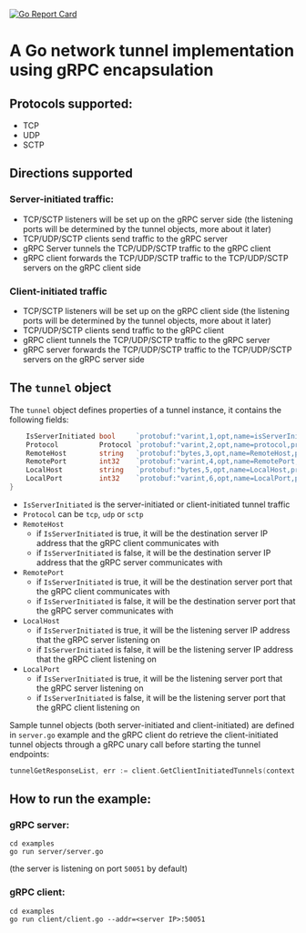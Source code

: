 [![Go Report Card](https://goreportcard.com/badge/github.com/yhzs8/grpcl4tunnel)](https://goreportcard.com/report/github.com/yhzs8/grpcl4tunnel)

# A Go network tunnel implementation using gRPC encapsulation

## Protocols supported:
* TCP
* UDP
* SCTP

## Directions supported
### Server-initiated traffic:
* TCP/SCTP listeners will be set up on the gRPC server side (the listening ports will be determined by the tunnel objects, more about it later)
* TCP/UDP/SCTP clients send traffic to the gRPC server
* gRPC Server tunnels the TCP/UDP/SCTP traffic to the gRPC client
* gRPC client forwards the TCP/UDP/SCTP traffic to the TCP/UDP/SCTP servers on the gRPC client side

### Client-initiated traffic
* TCP/SCTP listeners will be set up on the gRPC client side (the listening ports will be determined by the tunnel objects, more about it later)
* TCP/UDP/SCTP clients send traffic to the gRPC client
* gRPC client tunnels the TCP/UDP/SCTP traffic to the gRPC server
* gRPC server forwards the TCP/UDP/SCTP traffic to the TCP/UDP/SCTP servers on the gRPC server side

## The `tunnel` object
The `tunnel` object defines properties of a tunnel instance, it contains the following fields:
```go
	IsServerInitiated bool     `protobuf:"varint,1,opt,name=isServerInitiated,proto3" json:"isServerInitiated,omitempty"`
	Protocol          Protocol `protobuf:"varint,2,opt,name=protocol,proto3,enum=tunnel.Protocol" json:"protocol,omitempty"`
	RemoteHost        string   `protobuf:"bytes,3,opt,name=RemoteHost,proto3" json:"RemoteHost,omitempty"`
	RemotePort        int32    `protobuf:"varint,4,opt,name=RemotePort,proto3" json:"RemotePort,omitempty"`
	LocalHost         string   `protobuf:"bytes,5,opt,name=LocalHost,proto3" json:"LocalHost,omitempty"`
	LocalPort         int32    `protobuf:"varint,6,opt,name=LocalPort,proto3" json:"LocalPort,omitempty"`
}
```
* `IsServerInitiated` is the server-initiated or client-initiated tunnel traffic
* `Protocol` can be `tcp`, `udp` or `sctp`
* `RemoteHost` 
  * if `IsServerInitiated` is true, it will be the destination server IP address that the gRPC client communicates with
  * if `IsServerInitiated` is false, it will be the destination server IP address that the gRPC server communicates with
* `RemotePort`
  * if `IsServerInitiated` is true, it will be the destination server port that the gRPC client communicates with
  * if `IsServerInitiated` is false, it will be the destination server port that the gRPC server communicates with
* `LocalHost`
    * if `IsServerInitiated` is true, it will be the listening server IP address that the gRPC server listening on
    * if `IsServerInitiated` is false, it will be the listening server IP address that the gRPC client listening on
* `LocalPort`
    * if `IsServerInitiated` is true, it will be the listening server port that the gRPC server listening on
    * if `IsServerInitiated` is false, it will be the listening server port that the gRPC client listening on

Sample tunnel objects (both server-initiated and client-initiated) are defined in `server.go` example and the gRPC client do retrieve the client-initiated tunnel objects through a gRPC unary call before starting the tunnel endpoints:
```go
tunnelGetResponseList, err := client.GetClientInitiatedTunnels(context.Background(), &tunnelpb.TunnelGetPayload{ClientId: *clientId})
```

## How to run the example:
### gRPC server:
```shell
cd examples
go run server/server.go
```
(the server is listening on port `50051` by default)

### gRPC client:
```shell
cd examples
go run client/client.go --addr=<server IP>:50051
```
